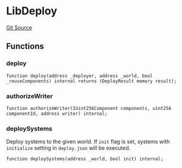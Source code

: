 # LibDeploy

[Git Source](https://github.com/Moving-Castles/eat-drain-arson/blob/7bfd8b7722dbe81e95349eb300f1195a0dad2f0a/src/libraries/LibDeploy.sol)

## Functions

### deploy

```solidity
function deploy(address _deployer, address _world, bool _reuseComponents) internal returns (DeployResult memory result);
```

### authorizeWriter

```solidity
function authorizeWriter(IUint256Component components, uint256 componentId, address writer) internal;
```

### deploySystems

Deploy systems to the given world.
If `init` flag is set, systems with `initialize` setting in `deploy.json` will be executed.

```solidity
function deploySystems(address _world, bool init) internal;
```
